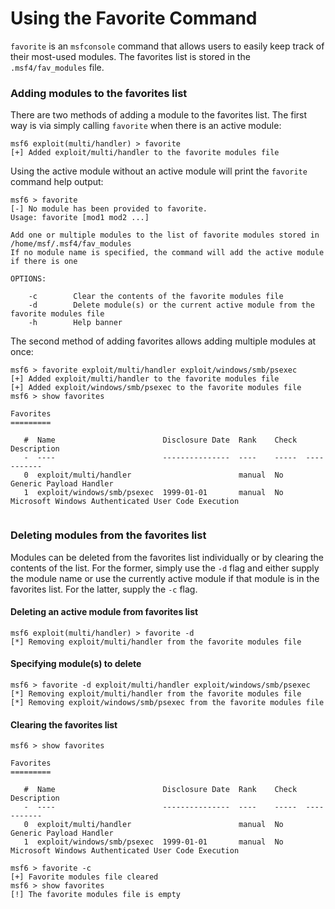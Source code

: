 # Using the Favorite Command

`favorite` is an `msfconsole` command that allows users to easily keep track of their most-used modules. The favorites list is stored in the `.msf4/fav_modules` file.

### Adding modules to the favorites list

There are two methods of adding a module to the favorites list. The first way is via simply calling `favorite` when there is an active module:

```shell
msf6 exploit(multi/handler) > favorite
[+] Added exploit/multi/handler to the favorite modules file
```


Using the active module without an active module will print the `favorite` command help output:

```shell
msf6 > favorite
[-] No module has been provided to favorite.
Usage: favorite [mod1 mod2 ...]

Add one or multiple modules to the list of favorite modules stored in /home/msf/.msf4/fav_modules
If no module name is specified, the command will add the active module if there is one

OPTIONS:

    -c        Clear the contents of the favorite modules file
    -d        Delete module(s) or the current active module from the favorite modules file
    -h        Help banner
```



The second method of adding favorites allows adding multiple modules at once:

```shell
msf6 > favorite exploit/multi/handler exploit/windows/smb/psexec
[+] Added exploit/multi/handler to the favorite modules file
[+] Added exploit/windows/smb/psexec to the favorite modules file
msf6 > show favorites

Favorites
=========

   #  Name                        Disclosure Date  Rank    Check  Description
   -  ----                        ---------------  ----    -----  -----------
   0  exploit/multi/handler                        manual  No     Generic Payload Handler
   1  exploit/windows/smb/psexec  1999-01-01       manual  No     Microsoft Windows Authenticated User Code Execution


```


### Deleting modules from the favorites list

Modules can be deleted from the favorites list individually or by clearing the contents of the list. For the former, simply use the `-d` flag and either supply the module name or use the currently active module if that module is in the favorites list. For the latter, supply the `-c` flag.

#### Deleting an active module from favorites list

```shell
msf6 exploit(multi/handler) > favorite -d
[*] Removing exploit/multi/handler from the favorite modules file
```

#### Specifying module(s) to delete

```shell
msf6 > favorite -d exploit/multi/handler exploit/windows/smb/psexec
[*] Removing exploit/multi/handler from the favorite modules file
[*] Removing exploit/windows/smb/psexec from the favorite modules file
```

#### Clearing the favorites list

```shell
msf6 > show favorites

Favorites
=========

   #  Name                        Disclosure Date  Rank    Check  Description
   -  ----                        ---------------  ----    -----  -----------
   0  exploit/multi/handler                        manual  No     Generic Payload Handler
   1  exploit/windows/smb/psexec  1999-01-01       manual  No     Microsoft Windows Authenticated User Code Execution

msf6 > favorite -c
[+] Favorite modules file cleared
msf6 > show favorites
[!] The favorite modules file is empty
```

